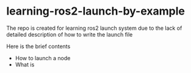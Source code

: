 # learning-ros2-launch-by-example
The repo is created for learning ros2 launch system due to the lack of detailed description of how to write the launch file

Here is the brief contents
- How to launch a node
- What is 
